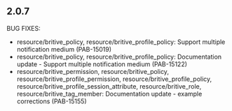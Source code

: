 ## 2.0.7

BUG FIXES:

* resource/britive_policy, resource/britive_profile_policy: Support multiple notification medium (PAB-15019)
* resource/britive_policy, resource/britive_profile_policy: Documentation update - Support multiple notification medium (PAB-15122)
* resource/britive_permission, resource/britive_policy, resource/britive_profile_permission, resource/britive_profile_policy, resource/britive_profile_session_attribute, resource/britive_role, resource/britive_tag_member: Documentation update - example corrections (PAB-15155)